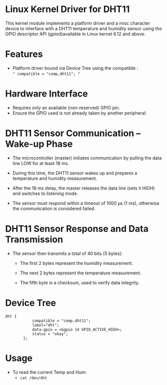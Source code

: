 #  Linux Kernel Driver for DHT11 
This kernel module implements a platform driver and a misc character device to interface with a DHT11 temperature and humidity sensor using the GPIO descriptor API (gpiod)available in Linux kernel 6.12 and above.

# Features

- Platform driver bound via Device Tree using the compatible :  
  `" compatible = "comp,dht11"; "`

# Hardware Interface

- Requires only an available (non-reserved) GPIO pin.
- Ensure the GPIO used is not already taken by another peripheral.

# DHT11 Sensor Communication – Wake-up Phase

- The microcontroller (master) initiates communication by pulling the data line LOW for   at least 18 ms.

- During this time, the DHT11 sensor wakes up and prepares a temperature and humidity measurement.

- After the 18 ms delay, the master releases the data line (sets it HIGH) and switches to listening mode.

- The sensor must respond within a timeout of 1000 µs (1 ms), otherwise the communication is considered failed.



# DHT11 Sensor Response and Data Transmission

- The sensor then transmits a total of 40 bits (5 bytes):

    * The first 2 bytes represent the humidity measurement.

    * The next 2 bytes represent the temperature measurement.

    * The fifth byte is a checksum, used to verify data integrity.

# Device Tree 

```dts
dht {
			compatible = "comp,dht11";
			label="dht"; 	
			data-gpio = <&gpio 14 GPIO_ACTIVE_HIGH>; 
			status = "okay"; 
		};
```
# Usage


- To read the current Temp and Hum:
  - `cat /dev/dht`